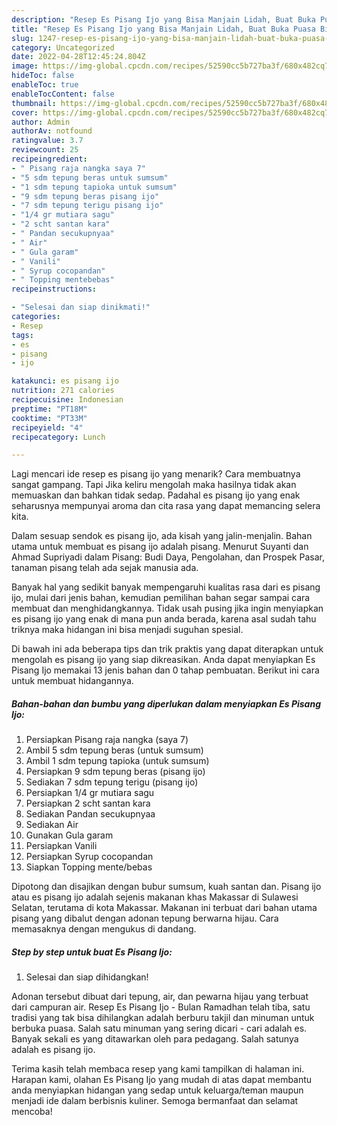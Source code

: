 ```yaml
---
description: "Resep Es Pisang Ijo yang Bisa Manjain Lidah, Buat Buka Puasa Bikin Ngiler"
title: "Resep Es Pisang Ijo yang Bisa Manjain Lidah, Buat Buka Puasa Bikin Ngiler"
slug: 1247-resep-es-pisang-ijo-yang-bisa-manjain-lidah-buat-buka-puasa-bikin-ngiler
category: Uncategorized
date: 2022-04-28T12:45:24.804Z
image: https://img-global.cpcdn.com/recipes/52590cc5b727ba3f/680x482cq70/es-pisang-ijo-foto-resep-utama.jpg
hideToc: false
enableToc: true
enableTocContent: false
thumbnail: https://img-global.cpcdn.com/recipes/52590cc5b727ba3f/680x482cq70/es-pisang-ijo-foto-resep-utama.jpg
cover: https://img-global.cpcdn.com/recipes/52590cc5b727ba3f/680x482cq70/es-pisang-ijo-foto-resep-utama.jpg
author: Admin
authorAv: notfound
ratingvalue: 3.7
reviewcount: 25
recipeingredient:
- " Pisang raja nangka saya 7"
- "5 sdm tepung beras untuk sumsum"
- "1 sdm tepung tapioka untuk sumsum"
- "9 sdm tepung beras pisang ijo"
- "7 sdm tepung terigu pisang ijo"
- "1/4 gr mutiara sagu"
- "2 scht santan kara"
- " Pandan secukupnyaa"
- " Air"
- " Gula garam"
- " Vanili"
- " Syrup cocopandan"
- " Topping mentebebas"
recipeinstructions:

- "Selesai dan siap dinikmati!"
categories:
- Resep
tags:
- es
- pisang
- ijo

katakunci: es pisang ijo 
nutrition: 271 calories
recipecuisine: Indonesian
preptime: "PT18M"
cooktime: "PT33M"
recipeyield: "4"
recipecategory: Lunch

---
```



Lagi mencari ide resep es pisang ijo yang menarik? Cara membuatnya sangat gampang. Tapi Jika keliru mengolah maka hasilnya tidak akan memuaskan dan bahkan tidak sedap. Padahal es pisang ijo yang enak seharusnya mempunyai aroma dan cita rasa yang dapat memancing selera kita.


Dalam sesuap sendok es pisang ijo, ada kisah yang jalin-menjalin. Bahan utama untuk membuat es pisang ijo adalah pisang. Menurut Suyanti dan Ahmad Supriyadi dalam Pisang: Budi Daya, Pengolahan, dan Prospek Pasar, tanaman pisang telah ada sejak manusia ada.

Banyak hal yang sedikit banyak mempengaruhi kualitas rasa dari es pisang ijo, mulai dari jenis bahan, kemudian pemilihan bahan segar sampai cara membuat dan menghidangkannya. Tidak usah pusing jika ingin menyiapkan es pisang ijo yang enak di mana pun anda berada, karena asal sudah tahu triknya maka hidangan ini bisa menjadi suguhan spesial.


Di bawah ini ada beberapa tips dan trik praktis yang dapat diterapkan untuk mengolah es pisang ijo yang siap dikreasikan. Anda dapat menyiapkan Es Pisang Ijo memakai 13 jenis bahan dan 0 tahap pembuatan. Berikut ini cara untuk membuat hidangannya.

<!--inarticleads1-->

##### Bahan-bahan dan bumbu yang diperlukan dalam menyiapkan Es Pisang Ijo:

1. Persiapkan  Pisang raja nangka (saya 7)
1. Ambil 5 sdm tepung beras (untuk sumsum)
1. Ambil 1 sdm tepung tapioka (untuk sumsum)
1. Persiapkan 9 sdm tepung beras (pisang ijo)
1. Sediakan 7 sdm tepung terigu (pisang ijo)
1. Persiapkan 1/4 gr mutiara sagu
1. Persiapkan 2 scht santan kara
1. Sediakan  Pandan secukupnyaa
1. Sediakan  Air
1. Gunakan  Gula garam
1. Persiapkan  Vanili
1. Persiapkan  Syrup cocopandan
1. Siapkan  Topping mente/bebas


Dipotong dan disajikan dengan bubur sumsum, kuah santan dan. Pisang ijo atau es pisang ijo adalah sejenis makanan khas Makassar di Sulawesi Selatan, terutama di kota Makassar. Makanan ini terbuat dari bahan utama pisang yang dibalut dengan adonan tepung berwarna hijau. Cara memasaknya dengan mengukus di dandang. 

<!--inarticleads2-->

##### Step by step untuk buat Es Pisang Ijo:


1. Selesai dan siap dihidangkan!

Adonan tersebut dibuat dari tepung, air, dan pewarna hijau yang terbuat dari campuran air. Resep Es Pisang Ijo - Bulan Ramadhan telah tiba, satu tradisi yang tak bisa dihilangkan adalah berburu takjil dan minuman untuk berbuka puasa. Salah satu minuman yang sering dicari - cari adalah es. Banyak sekali es yang ditawarkan oleh para pedagang. Salah satunya adalah es pisang ijo. 

Terima kasih telah membaca resep yang kami tampilkan di halaman ini. Harapan kami, olahan Es Pisang Ijo yang mudah di atas dapat membantu anda menyiapkan hidangan yang sedap untuk keluarga/teman maupun menjadi ide dalam berbisnis kuliner. Semoga bermanfaat dan selamat mencoba!
